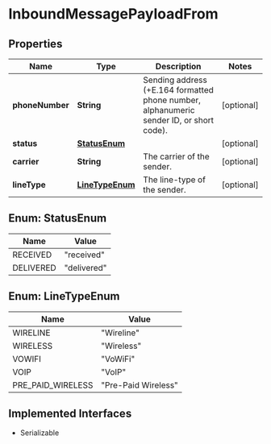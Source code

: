 

# InboundMessagePayloadFrom

## Properties

Name | Type | Description | Notes
------------ | ------------- | ------------- | -------------
**phoneNumber** | **String** | Sending address (+E.164 formatted phone number, alphanumeric sender ID, or short code). |  [optional]
**status** | [**StatusEnum**](#StatusEnum) |  |  [optional]
**carrier** | **String** | The carrier of the sender. |  [optional]
**lineType** | [**LineTypeEnum**](#LineTypeEnum) | The line-type of the sender. |  [optional]



## Enum: StatusEnum

Name | Value
---- | -----
RECEIVED | &quot;received&quot;
DELIVERED | &quot;delivered&quot;



## Enum: LineTypeEnum

Name | Value
---- | -----
WIRELINE | &quot;Wireline&quot;
WIRELESS | &quot;Wireless&quot;
VOWIFI | &quot;VoWiFi&quot;
VOIP | &quot;VoIP&quot;
PRE_PAID_WIRELESS | &quot;Pre-Paid Wireless&quot;


## Implemented Interfaces

* Serializable


